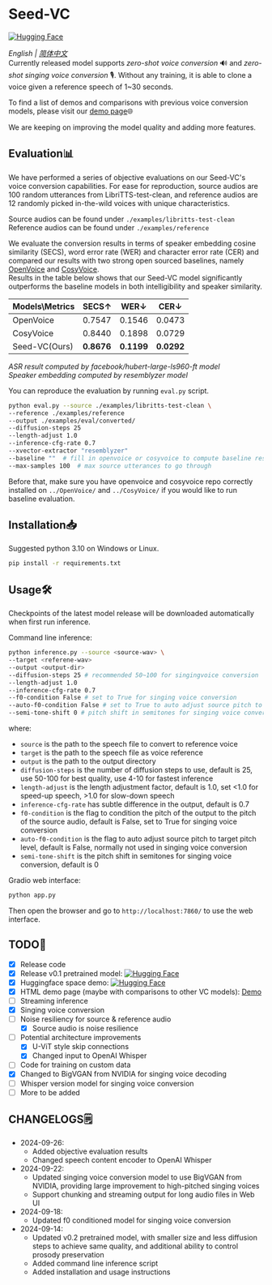 # Seed-VC  
[![Hugging Face](https://img.shields.io/badge/🤗%20Hugging%20Face-Demo-blue)](https://huggingface.co/spaces/Plachta/Seed-VC)  

*English | [简体中文](README-CN.md)*  
Currently released model supports *zero-shot voice conversion* 🔊 and *zero-shot singing voice conversion* 🎙. Without any training, it is able to clone a voice given a reference speech of 1~30 seconds.  

To find a list of demos and comparisons with previous voice conversion models, please visit our [demo page](https://plachtaa.github.io/seed-vc/)🌐  

We are keeping on improving the model quality and adding more features.

## Evaluation📊
We have performed a series of objective evaluations on our Seed-VC's voice conversion capabilities. 
For ease for reproduction, source audios are 100 random utterances from LibriTTS-test-clean, and reference audios are 12 randomly picked in-the-wild voices with unique characteristics. <br>  

Source audios can be found under `./examples/libritts-test-clean` <br>
Reference audios can be found under `./examples/reference` <br>

We evaluate the conversion results in terms of speaker embedding cosine similarity (SECS), word error rate (WER) and character error rate (CER) and compared
our results with two strong open sourced baselines, namely [OpenVoice](https://github.com/myshell-ai/OpenVoice) and [CosyVoice](https://github.com/FunAudioLLM/CosyVoice).  
Results in the table below shows that our Seed-VC model significantly outperforms the baseline models in both intelligibility and speaker similarity.<br>

| Models\Metrics | SECS↑      | WER↓       | CER↓       |
|----------------|------------|------------|------------|
| OpenVoice      | 0.7547     | 0.1546     | 0.0473     |
| CosyVoice      | 0.8440     | 0.1898     | 0.0729     |
| Seed-VC(Ours)  | **0.8676** | **0.1199** | **0.0292** |  

*ASR result computed by facebook/hubert-large-ls960-ft model*   
*Speaker embedding computed by resemblyzer model* <br>  

You can reproduce the evaluation by running `eval.py` script.  
```bash
python eval.py --source ./examples/libritts-test-clean \
--reference ./examples/reference
--output ./examples/eval/converted/
--diffusion-steps 25
--length-adjust 1.0
--inference-cfg-rate 0.7
--xvector-extractor "resemblyzer"
--baseline ""  # fill in openvoice or cosyvoice to compute baseline result
--max-samples 100  # max source utterances to go through
```
Before that, make sure you have openvoice and cosyvoice repo correctly installed on `../OpenVoice/` and `../CosyVoice/` if you would like to run baseline evaluation.

## Installation📥
Suggested python 3.10 on Windows or Linux.
```bash
pip install -r requirements.txt
```

## Usage🛠️
Checkpoints of the latest model release will be downloaded automatically when first run inference.  

Command line inference:
```bash
python inference.py --source <source-wav> \
--target <referene-wav>
--output <output-dir>
--diffusion-steps 25 # recommended 50~100 for singingvoice conversion
--length-adjust 1.0
--inference-cfg-rate 0.7
--f0-condition False # set to True for singing voice conversion
--auto-f0-condition False # set to True to auto adjust source pitch to target pitch level, normally not used in singing voice conversion
--semi-tone-shift 0 # pitch shift in semitones for singing voice conversion
```
where:
- `source` is the path to the speech file to convert to reference voice
- `target` is the path to the speech file as voice reference
- `output` is the path to the output directory
- `diffusion-steps` is the number of diffusion steps to use, default is 25, use 50-100 for best quality, use 4-10 for fastest inference
- `length-adjust` is the length adjustment factor, default is 1.0, set <1.0 for speed-up speech, >1.0 for slow-down speech
- `inference-cfg-rate` has subtle difference in the output, default is 0.7 
- `f0-condition` is the flag to condition the pitch of the output to the pitch of the source audio, default is False, set to True for singing voice conversion  
- `auto-f0-condition` is the flag to auto adjust source pitch to target pitch level, default is False, normally not used in singing voice conversion
- `semi-tone-shift` is the pitch shift in semitones for singing voice conversion, default is 0  

Gradio web interface:
```bash
python app.py
```
Then open the browser and go to `http://localhost:7860/` to use the web interface.
## TODO📝
- [x] Release code
- [x] Release v0.1 pretrained model: [![Hugging Face](https://img.shields.io/badge/🤗%20Hugging%20Face-SeedVC-blue)](https://huggingface.co/Plachta/Seed-VC)
- [x] Huggingface space demo: [![Hugging Face](https://img.shields.io/badge/🤗%20Hugging%20Face-Space-blue)](https://huggingface.co/spaces/Plachta/Seed-VC)
- [x] HTML demo page (maybe with comparisons to other VC models): [Demo](https://plachtaa.github.io/seed-vc/)
- [ ] Streaming inference
- [x] Singing voice conversion
- [ ] Noise resiliency for source & reference audio
    - [x] Source audio is noise resilience
- [ ] Potential architecture improvements
    - [x] U-ViT style skip connections
    - [x] Changed input to OpenAI Whisper
- [ ] Code for training on custom data
- [x] Changed to BigVGAN from NVIDIA for singing voice decoding
- [ ] Whisper version model for singing voice conversion
- [ ] More to be added

## CHANGELOGS🗒️
- 2024-09-26:
    - Added objective evaluation results
    - Changed speech content encoder to OpenAI Whisper
- 2024-09-22:
    - Updated singing voice conversion model to use BigVGAN from NVIDIA, providing large improvement to high-pitched singing voices
    - Support chunking and  streaming output for long audio files in Web UI
- 2024-09-18:
    - Updated f0 conditioned model for singing voice conversion
- 2024-09-14:
    - Updated v0.2 pretrained model, with smaller size and less diffusion steps to achieve same quality, and additional ability to control prosody preservation
    - Added command line inference script
    - Added installation and usage instructions

